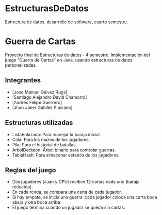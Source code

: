 # EstructurasDeDatos
Estructura de datos, desarrollo de software, cuarto semestre.
# Guerra de Cartas

Proyecto final de Estructuras de datos - 4 semestre. Implementación del juego "Guerra de Cartas" en Java, usando estructuras de datos personalizadas.

## Integrantes
- [Jose Manuel Galvez Ruge]
- [Santiago Alejandro David Chamorro]
- [Andres Felipe Guerrero]
- [Jhon Janer Galidez Pipicano]

## Estructuras utilizadas
- ListaEnlazada: Para manejar la baraja inicial.
- Cola: Para los mazos de los jugadores.
- Pila: Para el historial de batallas.
- ArbolDecision: Árbol binario para controlar guerras.
- TablaHash: Para almacenar estados de los jugadores.

## Reglas del juego
- Dos jugadores (Juan y CPU) reciben 12 cartas cada uno (baraja reducida).
- En cada ronda, se compara una carta de cada jugador.
- Si hay empate, se inicia una guerra: cada jugador coloca una carta boca abajo y otra boca arriba.
- El juego termina cuando un jugador se queda sin cartas.
